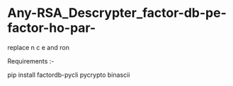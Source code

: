 # Any-RSA_Descrypter_factor-db-pe-factor-ho-par-
replace n c e and ron 


Requirements :-

pip install factordb-pycli pycrypto binascii
